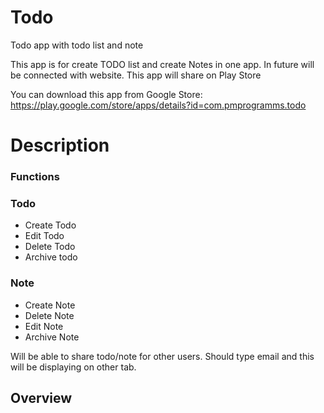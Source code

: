 # Todo
Todo app with todo list and note 

This app is for create TODO list and create Notes in one app. In future will be connected with website.
This app will share on Play Store

You can download this app from Google Store: https://play.google.com/store/apps/details?id=com.pmprogramms.todo 

# Description

### Functions
### Todo
* Create Todo
* Edit Todo
* Delete Todo
* Archive todo

### Note
* Create Note
* Delete Note
* Edit Note
* Archive Note

Will be able to share todo/note for other users. Should type email and this will be displaying on other tab.

## Overview

